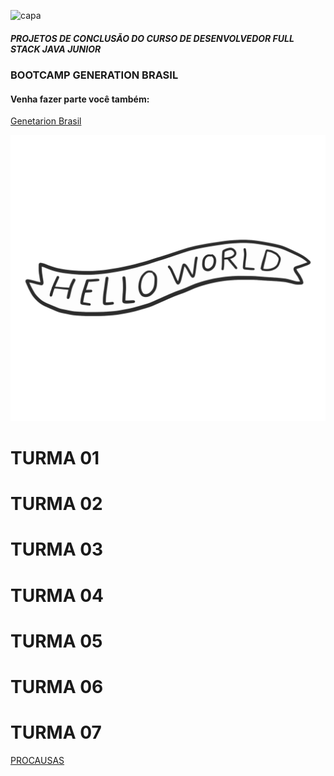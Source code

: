 ![capa](https://github.com/conteudoGeneration/conteudoGeneration/blob/main/Projeto%20Integrador.png)


##### PROJETOS DE CONCLUSÃO DO CURSO DE DESENVOLVEDOR FULL STACK JAVA JUNIOR
### BOOTCAMP GENERATION BRASIL



#### Venha fazer parte você também: 
[Genetarion Brasil](https://brazil.generation.org/)

![gif programação](https://github.com/conteudoGeneration/Projetos/blob/main/source.gif)

# TURMA 01

# TURMA 02

# TURMA 03

# TURMA 04

# TURMA 05

# TURMA 06

# TURMA 07

[PROCAUSAS](https://github.com/procausas)

